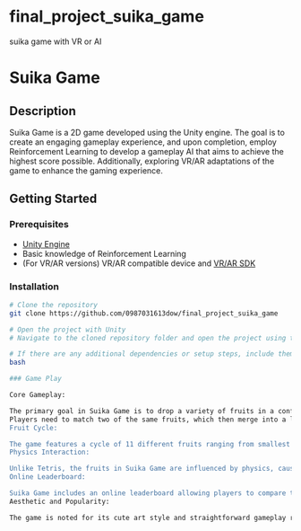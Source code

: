 # final_project_suika_game
suika game with VR or AI
# Suika Game

## Description

Suika Game is a 2D game developed using the Unity engine. The goal is to create an engaging gameplay experience, and upon completion, employ Reinforcement Learning to develop a gameplay AI that aims to achieve the highest score possible. Additionally, exploring VR/AR adaptations of the game to enhance the gaming experience.

## Getting Started

### Prerequisites

- [Unity Engine](https://unity.com/)
- Basic knowledge of Reinforcement Learning
- (For VR/AR versions) VR/AR compatible device and [VR/AR SDK](https://unity3d.com/unity/features/multiplatform-vr-ar)

### Installation

```bash
# Clone the repository
git clone https://github.com/0987031613dow/final_project_suika_game

# Open the project with Unity
# Navigate to the cloned repository folder and open the project using the Unity Engine.

# If there are any additional dependencies or setup steps, include them here.
bash

### Game Play

Core Gameplay:

The primary goal in Suika Game is to drop a variety of fruits in a confined box without letting any fruit cross a specified line at the top of the box, as that would end the game​1​.
Players need to match two of the same fruits, which then merge into a larger fruit, moving along a predefined fruit cycle and increasing the player's score. The larger the fruits that are merged, the higher the point bonus. The ultimate merge is creating the titular suika/watermelon, and when two watermelons are merged, they disappear from the box​1​.
Fruit Cycle:

The game features a cycle of 11 different fruits ranging from smallest to largest; cherry, strawberry, grapes, dekopon, persimmon, apple, pear, peach, pineapple, melon, and watermelon. However, players can only drop the five smallest fruits from the cycle into the box. The order in which players can drop the fruit is completely random, though they can see the next fruit in line one turn ahead​1​.
Physics Interaction:

Unlike Tetris, the fruits in Suika Game are influenced by physics, causing them to bounce off each other and roll away from their initial drop points. Sometimes, the pressure released by two merging fruits can send a fruit out of the box, ending the game​1​.
Online Leaderboard:

Suika Game includes an online leaderboard allowing players to compare their ranks and scores with others on daily, monthly, and overall standings. The leaderboard also keeps track of the player's own score​1​.
Aesthetic and Popularity:

The game is noted for its cute art style and straightforward gameplay rules, which contributed to its popularity, especially in Japan. It initially existed as a built-in game for Aladdin X's projectors before being ported to the Nintendo Switch due to its popularity​2​.
